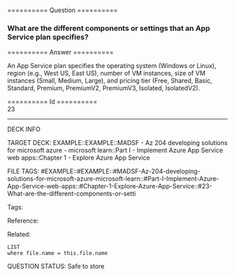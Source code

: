========== Question ==========  

### What are the different components or settings that an App Service plan specifies?  

========== Answer ==========  

An App Service plan specifies the operating system (Windows or Linux), region
(e.g., West US, East US), number of VM instances, size of VM instances (Small,
Medium, Large), and pricing tier (Free, Shared, Basic, Standard, Premium,
PremiumV2, PremiumV3, Isolated, IsolatedV2).

========== Id ==========  
23

---

DECK INFO

TARGET DECK: EXAMPLE::EXAMPLE::MADSF - Az 204 developing solutions for microsoft azure - microsoft learn::Part I - Implement Azure App Service web apps::Chapter 1 - Explore Azure App Service

FILE TAGS: #EXAMPLE::#EXAMPLE::#MADSF-Az-204-developing-solutions-for-microsoft-azure-microsoft-learn::#Part-I-Implement-Azure-App-Service-web-apps::#Chapter-1-Explore-Azure-App-Service::#23-What-are-the-different-components-or-setti

Tags:

Reference:

Related:

```dataview
LIST
where file.name = this.file.name
```
QUESTION STATUS: Safe to store
